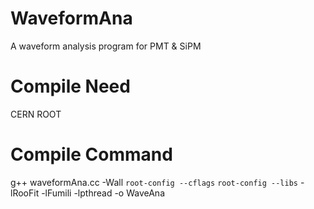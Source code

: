 # WaveformAna
A waveform analysis program for PMT &amp; SiPM
# Compile Need
CERN ROOT
# Compile Command
g++ waveformAna.cc -Wall `root-config --cflags` `root-config --libs` -lRooFit -lFumili -lpthread -o WaveAna
